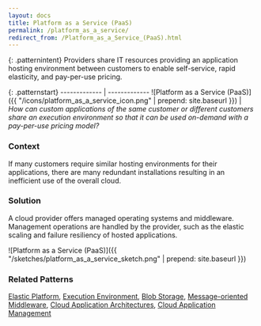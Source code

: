 ```yaml
---
layout: docs
title: Platform as a Service (PaaS)
permalink: /platform_as_a_service/
redirect_from: /Platform_as_a_Service_(PaaS).html
---
```


{: .patternintent}
Providers share IT resources providing an application hosting environment between customers to enable self-service, rapid elasticity, and pay-per-use pricing.

{: .patternstart}
------------- | -------------
![Platform as a Service (PaaS)]({{ "/icons/platform_as_a_service_icon.png" | prepend: site.baseurl }})  | *How can custom applications of the same customer or different customers share an execution environment so that it can be used on-demand with a pay-per-use pricing model?*

### Context

If many customers require similar hosting environments for their applications, there are many redundant installations resulting in an inefficient use of the overall cloud.

### Solution

A cloud provider offers managed operating systems and middleware. Management operations are handled by the provider, such as the elastic scaling and failure resiliency of hosted applications.
 
![Platform as a Service (PaaS)]({{ "/sketches/platform_as_a_service_sketch.png" | prepend: site.baseurl }})

### Related Patterns
[Elastic Platform](/elastic_platform/), [Execution Environment](/execution_environment/), [Blob Storage](/blob_storage/), [Message-oriented Middleware](/message_oriented_middleware/), [Cloud Application Architectures](/#cloud_application_architectures), [Cloud Application Management](/#cloud_application_management)

